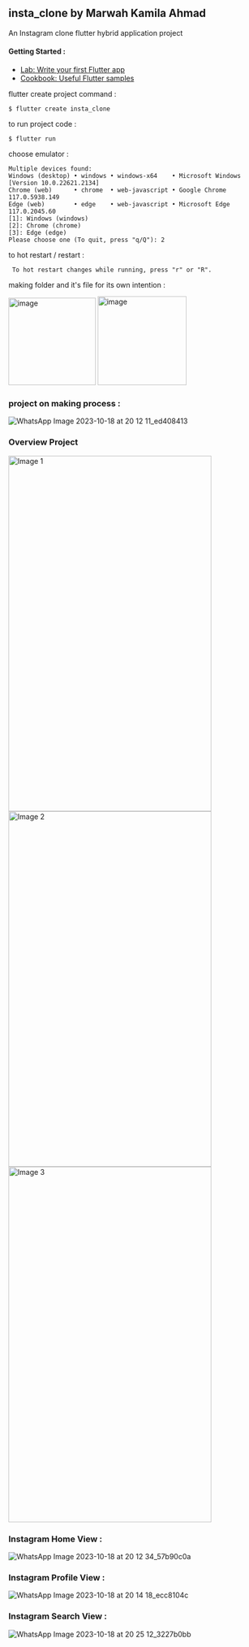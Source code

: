 ## insta_clone by Marwah Kamila Ahmad

An Instagram clone flutter hybrid application project

#### Getting Started :

- [Lab: Write your first Flutter app](https://docs.flutter.dev/get-started/codelab)
- [Cookbook: Useful Flutter samples](https://docs.flutter.dev/cookbook)

flutter create project command :
```
$ flutter create insta_clone
```
to run project code :
```
$ flutter run
```
choose emulator :
```
Multiple devices found:
Windows (desktop) • windows • windows-x64    • Microsoft Windows [Version 10.0.22621.2134]
Chrome (web)      • chrome  • web-javascript • Google Chrome 117.0.5938.149
Edge (web)        • edge    • web-javascript • Microsoft Edge 117.0.2045.60
[1]: Windows (windows)
[2]: Chrome (chrome)
[3]: Edge (edge)
Please choose one (To quit, press "q/Q"): 2
```
to hot restart / restart :
```
 To hot restart changes while running, press "r" or "R".
```





making folder and it's file for its own intention :




<img width="172" alt="image" src="https://github.com/Marwahkamilaahmad/INSTAGRAM_CLONE_FLUTTER/assets/114375719/6c810387-0ebe-4aa1-822b-0321022472e9">
<img width="175" alt="image" src="https://github.com/Marwahkamilaahmad/INSTAGRAM_CLONE_FLUTTER/assets/114375719/15fab9a1-a138-406f-a629-d17246c738ed">










### project on making process :

![WhatsApp Image 2023-10-18 at 20 12 11_ed408413](https://github.com/Marwahkamilaahmad/INSTAGRAM_CLONE_FLUTTER/assets/114375719/9d3b5024-4983-4355-b8aa-3164ace7a62b)






### Overview Project
<img src="https://github.com/Marwahkamilaahmad/INSTAGRAM_CLONE_FLUTTER/assets/114375719/883c044d-85ce-4b09-b4ab-52d3328d609f" width="400" height="700" alt="Image 1">
<img src="https://github.com/Marwahkamilaahmad/INSTAGRAM_CLONE_FLUTTER/assets/114375719/f97d27fb-c8e1-445e-a74e-f7ed52e68c2e" width="400" height="700" alt="Image 2">
<img src="https://github.com/Marwahkamilaahmad/INSTAGRAM_CLONE_FLUTTER/assets/114375719/f97d27fb-c8e1-445e-a74e-f7ed52e68c2e" width="400" height="700" alt="Image 3">


### Instagram Home View :

![WhatsApp Image 2023-10-18 at 20 12 34_57b90c0a](https://github.com/Marwahkamilaahmad/INSTAGRAM_CLONE_FLUTTER/assets/114375719/883c044d-85ce-4b09-b4ab-52d3328d609f)





### Instagram Profile View :
![WhatsApp Image 2023-10-18 at 20 14 18_ecc8104c](https://github.com/Marwahkamilaahmad/INSTAGRAM_CLONE_FLUTTER/assets/114375719/f97d27fb-c8e1-445e-a74e-f7ed52e68c2e)






### Instagram Search View :
![WhatsApp Image 2023-10-18 at 20 25 12_3227b0bb](https://github.com/Marwahkamilaahmad/INSTAGRAM_CLONE_FLUTTER/assets/114375719/deca1d2b-53e1-4366-862b-123f7fe35637)


